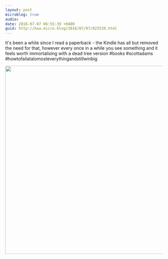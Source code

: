 ```yaml
---
layout: post
microblog: true
audio: 
date: 2016-07-07 06:55:39 +0400
guid: http://kaa.micro.blog/2016/07/07/025539.html
---
```

It's been a while since I read a paperback - the Kindle has all but removed the need for that, however every once in a while you see something and it feels worth immortalising with a dead tree version #books #scottadams #howtofailatalomosteverythingandstillwinbig

<img src="http://www.kaa.bz/uploads/2018/3a193ce170.jpg" width="600" height="600" />
